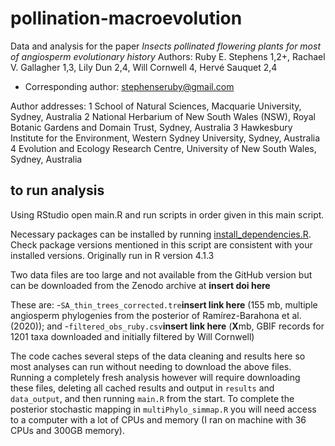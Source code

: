 # pollination-macroevolution
Data and analysis for the paper *Insects pollinated flowering plants for most of angiosperm evolutionary history*
Authors: Ruby E. Stephens 1,2+, Rachael V. Gallagher 1,3, Lily Dun 2,4, Will Cornwell 4, Hervé Sauquet 2,4
+ Corresponding author: stephenseruby@gmail.com

Author addresses:
1 School of Natural Sciences, Macquarie University, Sydney, Australia
2 National Herbarium of New South Wales (NSW), Royal Botanic Gardens and Domain Trust, Sydney, Australia
3 Hawkesbury Institute for the Environment, Western Sydney University, Sydney, Australia
4 Evolution and Ecology Research Centre, University of New South Wales, Sydney, Australia

## to run analysis

Using RStudio open main.R and run scripts in order given in this main script.

Necessary packages can be installed by running [install_dependencies.R](https://github.com/rubysaltbush/pollination-macroevolution/blob/main/scripts/install_dependencies.R).
Check package versions mentioned in this script are consistent with your installed versions. Originally run in R version 4.1.3

Two data files are too large and not available from the GitHub version but can be downloaded from the Zenodo archive at **insert doi here**

These are:
-`SA_thin_trees_corrected.tre`**insert link here** (155 mb, multiple angiosperm phylogenies from the posterior of Ramírez-Barahona et al. (2020)); and 
-`filtered_obs_ruby.csv`**insert link here** (**X**mb, GBIF records for 1201 taxa downloaded and initially filtered by Will Cornwell)

The code caches several steps of the data cleaning and results here so most analyses can run without needing to download the above files.
Running a completely fresh analysis however will require downloading these files, deleting all cached results and output in `results` and `data_output`, and then running `main.R` from the start. To complete the posterior stochastic mapping in `multiPhylo_simmap.R` you will need access to a computer with a lot of CPUs and memory (I ran on machine with 36 CPUs and 300GB memory).